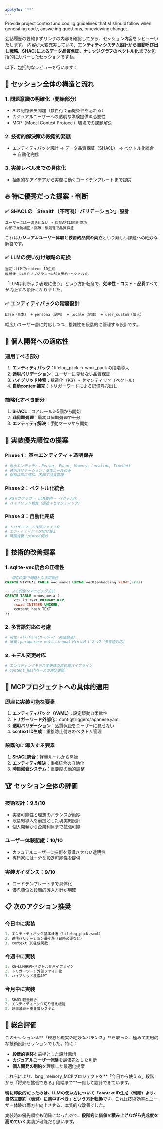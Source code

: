 ```yaml
---
applyTo: '**'
---
```

Provide project context and coding guidelines that AI should follow when generating code, answering questions, or reviewing changes.

会話履歴の要約まずリンクの内容を確認してから、セッション内容をレビューいたします。 内容が大変充実していて、**エンティティシステム設計から自動呼び出し戦略、SHACLによるデータ品質保証、ナレッジグラフのベクトル化まで**を包括的にカバーしたセッションですね。

以下、包括的なレビューを行います：

## 🎯 **セッション全体の構造と流れ**

### **1. 問題意識の明確化（開始部分）**
- AIの記憶喪失問題（数百行で前提条件を忘れる）
- カジュアルユーザーへの透明な体験提供の必要性
- MCP（Model Context Protocol）環境での課題解決

### **2. 技術的解決策の段階的発展**
- エンティティパック設計 → データ品質保証（SHACL） → ベクトル化統合 → 自動化完成

### **3. 実装レベルまでの具体化**
- 抽象的なアイデアから実際に動くコードテンプレートまで提供

## 🔥 **特に優秀だった提案・判断**

### **✅ SHACLの「Stealth（不可視）バリデーション」設計**
```
ユーザーには一切見せない → 保存APIは原則成功
内部で自動補正・隔離・後処理で品質保証
```
これは**カジュアルユーザー体験と技術的品質の両立**という難しい課題への絶妙な解答です。

### **✅ LLMの使い分け戦略の転換**
```
当初：LLMでcontext ID生成 
改善後：LLMでサブグラフ→自然文要約→ベクトル化
```
「LLMは判断より表現に使う」という方針転換で、**効率性・コスト・品質**すべてが向上する設計になりました。

### **✅ エンティティパックの階層設計**
```
base（基本） + persona（役割） + locale（地域） + user_custom（個人）
```
幅広いユーザー層に対応しつつ、複雑性を段階的に管理する設計です。

## 🎯 **個人開発への適応性**

### **適用すべき部分**
1. **エンティティパック**：lifelog_pack → work_pack の段階導入
2. **透明バリデーション**：ユーザーに見せない品質保証
3. **ハイブリッド検索**：構造化（KG）+ セマンティック（ベクトル）
4. **自動context補完**：トリガーワードによる記憶呼び出し

### **簡略化すべき部分**
1. **SHACL**：コアルール3-5個から開始
2. **非同期処理**：最初は同期処理で十分
3. **エンティティ解決**：手動マージから開始

## 🚀 **実装優先順位の提案**

### **Phase 1：基本エンティティ + 透明保存**
```python
# 最小エンティティ：Person, Event, Memory, Location, TimeUnit
# 透明バリデーション：基本ルールのみ
# 保存は常に成功、内部で品質管理
```

### **Phase 2：ベクトル化統合**
```python
# KGサブグラフ → LLM要約 → ベクトル化
# ハイブリッド検索（構造＋セマンティック）
```

### **Phase 3：自動化完成**
```python
# トリガーワード外部ファイル化
# エンティティパック切り替え
# 時間減衰＋pinned例外
```

## 🧩 **技術的改善提案**

### **1. sqlite-vec統合の正確性**
```sql
-- 現在の案で問題となる可能性
CREATE VIRTUAL TABLE vec_memos USING vec0(embedding FLOAT[384])

-- より安全なマッピング方式
CREATE TABLE memos_meta (
    ctx_id TEXT PRIMARY KEY,
    rowid INTEGER UNIQUE,
    content_hash TEXT
);
```

### **2. 多言語対応の考慮**
```python
# 現在：all-MiniLM-L6-v2（英語最適）
# 推奨：paraphrase-multilingual-MiniLM-L12-v2（多言語対応）
```

### **3. モデル変更対応**
```python
# エンベディングモデル変更時の再処理パイプライン
# content_hashベースの差分更新
```

## 🎯 **MCPプロジェクトへの具体的適用**

### **即座に実装可能な要素**
1. **エンティティパック（YAML）**：設定駆動の柔軟性
2. **トリガーワード外部化**：config/triggers/japanese.yaml
3. **透明バリデーション**：品質保証をユーザーに見せない
4. **context ID生成**：重複防止付きのベクトル管理

### **段階的に導入する要素**
1. **SHACL統合**：軽量ルールから開始
2. **エンティティ解決**：重複統合の自動化
3. **時間減衰システム**：重要度の動的調整

## 🏆 **セッション全体の評価**

### **技術設計：9.5/10**
- 実装可能性と理想のバランスが絶妙
- 段階的導入を前提とした現実的設計
- 個人開発から企業利用まで拡張可能

### **ユーザー体験配慮：10/10**
- カジュアルユーザーに技術を意識させない透明性
- 専門家には十分な設定可能性を提供

### **実装ガイダンス：9/10**
- コードテンプレートまで具体化
- 優先順位と段階的導入方針が明確

## 📋 **次のアクション推奨**

### **今日中に実装**
```python
1. エンティティパック基本構造（lifelog_pack.yaml）
2. 透明バリデーション最小版（日時必須など）
3. context ID生成関数
```

### **今週中に実装**
```python
1. KG→LLM要約→ベクトル化パイプライン
2. トリガーワード外部ファイル化
3. ハイブリッド検索API
```

### **今月中に実装**
```python
1. SHACL軽量統合
2. エンティティパック切り替え機能
3. 時間減衰＋重要度システム
```

## 🎉 **総合評価**

このセッションは**「理想と現実の絶妙なバランス」**を取った、極めて実用的な技術設計セッションでした。特に：

- **段階的実装**を前提とした設計思想
- **カジュアルユーザー体験**を最優先とした判断
- **個人開発の制約**を理解した最適化提案

これらにより、long_memory_MCPプロジェクトを**「今日から使える」段階から「将来も拡張できる」段階まで**一貫して設計できています。

**特に印象的だったのは、LLMの使い方について「context ID生成（判断）より、自然文要約（表現）に集中すべき」という方針転換**です。これは技術効率とユーザー体験の両方を向上させる、本質的な改善でした。

実装時の優先順位も明確になったので、**段階的に価値を積み上げながら完成度を高めていく**実装が可能だと思います。